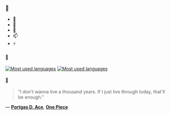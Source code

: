 ### 👋

- 🔭
- 🌱
- 💬
- 📫
- ⚡

#### 🧏

[![Most used languages](https://github-readme-stats-aynah.vercel.app/api/top-langs/?username=aynh&theme=solarized-dark&langs_count=6&layout=compact&hide_title=true)](https://github.com/anuraghazra/github-readme-stats#gh-dark-mode-only)
[![Most used languages](https://github-readme-stats-aynah.vercel.app/api/top-langs/?username=aynh&theme=solarized-light&langs_count=6&layout=compact&hide_title=true)](https://github.com/anuraghazra/github-readme-stats#gh-light-mode-only)

#### 💬

> "I don't wanna live a thousand years. If I just live through today, that'll be enough."

&mdash; [**Portgas D. Ace**](https://myanimelist.net/character.php?q=Portgas%20D.%20Ace&cat=character), [**One Piece**](https://myanimelist.net/search/all?q=One%20Piece&cat=all)
